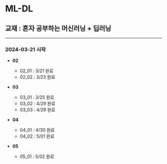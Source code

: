 # ML-DL
## 교재 : 혼자 공부하는 머신러닝 + 딥러닝
--- 
### 2024-03-21 시작

+ **02**

  + 02_01 : 3/21 완료
  + 02_02 : 3/23 완료

+ **03**

  + 03_01 : 3/25 완료
  + 03_02 : 4/29 완료
  + 03_03 : 4/29 완료

+ **04**

  + 04_01 : 4/30 완료
  + 04_02 : 5/01 완료

+ **05**

  + 05_01 : 5/02 완료
  
